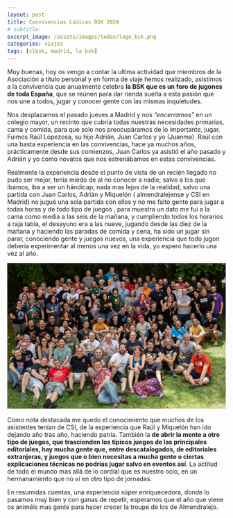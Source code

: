 ```yaml
---
layout: post
title: Convivencias Lúdicas BSK 2024
# subtitle: 
excerpt_image: /assets/images/todas/logo_bsk.png
categories: viajes
tags: [clbsk, madrid, la bsk]
---
```

Muy buenas, hoy os vengo a contar la ultima actividad que miembros de la Asociación a titulo personal y en forma de viaje hemos realizado, asistimos a la convivencia que anualmente celebra <b>la BSK que es un foro de jugones de toda España</b>, que se reúnen para dar rienda suelta a esta pasión que nos une a todos, jugar y conocer gente con las mismas inquietudes.

Nos desplazamos el pasado jueves a Madrid y nos <i>“encerramos”</i> en un colegio mayor, un recinto que cubría todas nuestras necesidades primarias, cama y comida, para que solo nos preocupáramos de lo importante, jugar. Fuimos Raúl Lopezosa, su hijo Adrián, Juan Carlos y yo (Juanma). Raúl con una basta experiencia en las convivencias, hace ya muchos años, prácticamente desde sus comienzos, Juan Carlos ya asistió el año pasado y Adrián y yo como novatos que nos estrenábamos en estas convivencias.

Realmente la experiencia desde el punto de vista de un recién llegado no pudo ser mejor, tenia miedo de al no conocer a nadie, salvo a los que íbamos, iba a ser un hándicap, nada mas lejos de la realidad, salvo una partida con Juan Carlos, Adrián y Miquelón ( almendralejense y CSI en Madrid) no jugué una sola partida con ellos y no me falto gente para jugar a todas horas y de todo tipo de juegos , para muestra un dato me fui a la cama como media a las seis de la mañana, y cumpliendo todos los horarios a raja tabla, el desayuno era a las nueve, jugando desde las diez de la mañana y haciendo las paradas de comida y cena, ha sido un jugar sin parar, conociendo gente y juegos nuevos, una experiencia que todo jugon debería experimentar al menos una vez en la vida, yo espero hacerlo una vez al año.

![Foto de familia](/assets/images/todas/familia_clbsk24.jpg)

Como nota destacada me quedo el conocimiento que muchos de los asistentes tenían de CSI, de la experiencia que Raúl y Miquelón han ido dejando año tras año, haciendo patria. También la <b>de abrir la mente a otro tipo de juegos, que trascienden los típicos juegos de las principales editoriales, hay mucha gente que, entre descatalogados, de editoriales extranjeras, y juegos que o bien necesitas a mucha gente o ciertas explicaciones técnicas no podrías jugar salvo en eventos así</b>. La actitud de todo el mundo mas allá de lo cordial que es nuestro ocio, en un hermanamiento que no vi en otro tipo de jornadas.

En resumidas cuentas, una experiencia súper enriquecedora, donde lo pasamos muy bien y con ganas de repetir, esperamos que el año que viene os animéis mas gente para hacer crecer la troupe de los de Almendralejo.